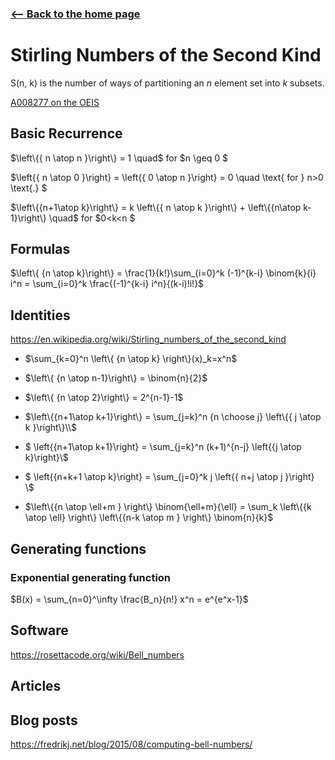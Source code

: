 ### [<-- Back to the home page](index.md)

# Stirling Numbers of the Second Kind

S(n, k) is the number of ways of partitioning an $n$ element set into $k$ subsets.

[A008277 on the OEIS](https://oeis.org/A008277)

## Basic Recurrence
$\left\{{ n \atop n }\right\} = 1 \quad$  for $n \geq 0  $

$\left\{{ n \atop 0 }\right\} = \left\{{ 0 \atop n }\right\} = 0 \quad \text{ for } n>0 \text{.} $

$\left\{{n+1\atop k}\right\} = k \left\{{ n \atop k }\right\} + \left\{{n\atop k-1}\right\}
\quad$ for $0<k<n $
## Formulas

$\left\{ {n \atop k}\right\} = \frac{1}{k!}\sum_{i=0}^k (-1)^{k-i} \binom{k}{i} i^n = \sum_{i=0}^k \frac{(-1)^{k-i} i^n}{(k-i)!i!}$


## Identities

https://en.wikipedia.org/wiki/Stirling_numbers_of_the_second_kind

- $\sum_{k=0}^n \left\{ {n \atop k} \right\}(x)_k=x^n$

- $\left\{ {n \atop n-1}\right\} = \binom{n}{2}$

- $\left\{ {n \atop 2}\right\} = 2^{n-1}-1$


- $\left\{{n+1\atop k+1}\right\} = \sum_{j=k}^n {n \choose j} \left\{{ j \atop k }\right\}\\$

- $
\left\{{n+1\atop k+1}\right\} = \sum_{j=k}^n (k+1)^{n-j} \left\{{j \atop k}\right\}\\$

- $
\left\{{n+k+1 \atop k}\right\} = \sum_{j=0}^k j \left\{{ n+j \atop j }\right\} \\$

- $\left\{{n \atop \ell+m } \right\} \binom{\ell+m}{\ell} = \sum_k \left\{{k \atop \ell} \right\} \left\{{n-k \atop m } \right\} \binom{n}{k}$

## Generating functions

### Exponential generating function

$B(x) = \sum_{n=0}^\infty \frac{B_n}{n!} x^n = e^{e^x-1}$

## Software

https://rosettacode.org/wiki/Bell_numbers
 
## Articles

## Blog posts

https://fredrikj.net/blog/2015/08/computing-bell-numbers/